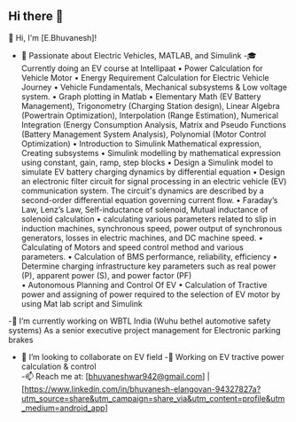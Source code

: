 ## Hi there 👋

<!--
**BhuvaneshElangovan/BhuvaneshElangovan** is a ✨ _special_ ✨ repository because its `README.md` (this file) appears on your GitHub profile.

Here are some ideas to get you started:

--> 👋 Hi, I'm [E.Bhuvanesh]!
- 🔋 Passionate about Electric Vehicles, MATLAB, and Simulink
-🎓 Currently doing an EV course at Intellipaat
•	Power Calculation for Vehicle Motor
•	Energy Requirement Calculation for Electric Vehicle Journey
•	Vehicle Fundamentals, Mechanical subsystems & Low voltage system.
•	Graph plotting in Matlab
•	Elementary Math (EV Battery Management), Trigonometry (Charging Station design), Linear Algebra (Powertrain Optimization), Interpolation (Range Estimation), Numerical Integration (Energy Consumption Analysis, Matrix and Pseudo Functions (Battery Management System Analysis), Polynomial (Motor Control Optimization)
•	Introduction to Simulink Mathematical expression, Creating subsystems
•	Simulink modelling by mathematical expression using constant, gain, ramp, step blocks
•	Design a Simulink model to simulate EV battery charging dynamics by differential equation
•	Design an electronic filter circuit for signal processing in an electric vehicle (EV) communication system. The circuit's dynamics are described by a second-order differential equation governing current flow.
•	Faraday’s Law, Lenz’s Law, Self-inductance of solenoid, Mutual inductance of solenoid calculation
•	calculating various parameters related to slip in induction machines, synchronous speed, power output of synchronous generators, losses in electric machines, and DC machine speed.
•	Calculating of Motors and speed control method and various parameters.
•	Calculation of BMS performance, reliability, efficiency
•	Determine charging infrastructure key parameters such as real power (P), apparent power (S), and power factor (PF)  
•	Autonomous Planning and Control Of EV
•	Calculation of Tractive power and assigning of power required to the selection of EV motor by using Mat lab script and Simulink

-🔭 I’m currently working on WBTL India (Wuhu bethel automotive safety systems) As a senior executive project management for Electronic parking brakes
 - 👯 I’m looking to collaborate on EV field
-🚀 Working on EV tractive power calculation & control  
-📫 Reach me at: [bhuvaneshwar942@gmail.com] | [https://www.linkedin.com/in/bhuvanesh-elangovan-94327827a?utm_source=share&utm_campaign=share_via&utm_content=profile&utm_medium=android_app]



